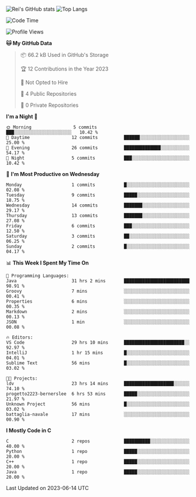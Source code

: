 ![Rei's GitHub stats](https://github-readme-stats.vercel.app/api?username=rei-doda&show_icons=true&theme=transparent)
![Top Langs](https://github-readme-stats.vercel.app/api/top-langs/?username=rei-doda&theme=transparent&layout=compact)

<!--START_SECTION:waka-->
![Code Time](http://img.shields.io/badge/Code%20Time-42%20hrs%203%20mins-blue)

![Profile Views](http://img.shields.io/badge/Profile%20Views-101-blue)

**🐱 My GitHub Data** 

> 📦 66.2 kB Used in GitHub's Storage 
 > 
> 🏆 12 Contributions in the Year 2023
 > 
> 🚫 Not Opted to Hire
 > 
> 📜 4 Public Repositories 
 > 
> 🔑 0 Private Repositories 
 > 
**I'm a Night 🦉** 

```text
🌞 Morning                5 commits           ███░░░░░░░░░░░░░░░░░░░░░░   10.42 % 
🌆 Daytime                12 commits          ██████░░░░░░░░░░░░░░░░░░░   25.00 % 
🌃 Evening                26 commits          ██████████████░░░░░░░░░░░   54.17 % 
🌙 Night                  5 commits           ███░░░░░░░░░░░░░░░░░░░░░░   10.42 % 
```
📅 **I'm Most Productive on Wednesday** 

```text
Monday                   1 commits           █░░░░░░░░░░░░░░░░░░░░░░░░   02.08 % 
Tuesday                  9 commits           █████░░░░░░░░░░░░░░░░░░░░   18.75 % 
Wednesday                14 commits          ███████░░░░░░░░░░░░░░░░░░   29.17 % 
Thursday                 13 commits          ███████░░░░░░░░░░░░░░░░░░   27.08 % 
Friday                   6 commits           ███░░░░░░░░░░░░░░░░░░░░░░   12.50 % 
Saturday                 3 commits           ██░░░░░░░░░░░░░░░░░░░░░░░   06.25 % 
Sunday                   2 commits           █░░░░░░░░░░░░░░░░░░░░░░░░   04.17 % 
```


📊 **This Week I Spent My Time On** 

```text
💬 Programming Languages: 
Java                     31 hrs 2 mins       █████████████████████████   98.91 % 
Groovy                   7 mins              ░░░░░░░░░░░░░░░░░░░░░░░░░   00.41 % 
Properties               6 mins              ░░░░░░░░░░░░░░░░░░░░░░░░░   00.35 % 
Markdown                 2 mins              ░░░░░░░░░░░░░░░░░░░░░░░░░   00.13 % 
JSON                     1 min               ░░░░░░░░░░░░░░░░░░░░░░░░░   00.08 % 

🔥 Editors: 
VS Code                  29 hrs 10 mins      ███████████████████████░░   92.97 % 
IntelliJ                 1 hr 15 mins        █░░░░░░░░░░░░░░░░░░░░░░░░   04.01 % 
Sublime Text             56 mins             █░░░░░░░░░░░░░░░░░░░░░░░░   03.02 % 

🐱‍💻 Projects: 
ldv                      23 hrs 14 mins      ███████████████████░░░░░░   74.10 % 
progetto2223-bernerslee  6 hrs 53 mins       █████░░░░░░░░░░░░░░░░░░░░   21.97 % 
Unknown Project          56 mins             █░░░░░░░░░░░░░░░░░░░░░░░░   03.02 % 
battaglia-navale         17 mins             ░░░░░░░░░░░░░░░░░░░░░░░░░   00.90 % 
```

**I Mostly Code in C** 

```text
C                        2 repos             ██████████░░░░░░░░░░░░░░░   40.00 % 
Python                   1 repo              █████░░░░░░░░░░░░░░░░░░░░   20.00 % 
C++                      1 repo              █████░░░░░░░░░░░░░░░░░░░░   20.00 % 
Java                     1 repo              █████░░░░░░░░░░░░░░░░░░░░   20.00 % 
```




 Last Updated on 2023-06-14 UTC
<!--END_SECTION:waka-->